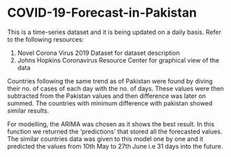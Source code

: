 # COVID-19-Forecast-in-Pakistan

 This is a time-series dataset and it is being updated on a daily basis. Refer to the following resources:
1. Novel Corona Virus 2019 Dataset for dataset description
2. Johns Hopkins Coronavirus Resource Center for graphical view of the data



Countries following the same trend as of Pakistan were found by diving their no. of cases of each day with the no. of days. These values were then subtracted from the Pakistan values and then difference was later on summed. The countries with minimum difference with pakistan showed similar results.

For modelling, the ARIMA was chosen as it shows the best result. In this function we returned the ‘predictions’ that stored all the forecasted values. The similar countries data was given to this model one by one and it predicted the values from 10th May to 27th June i.e 31 days into the future.
